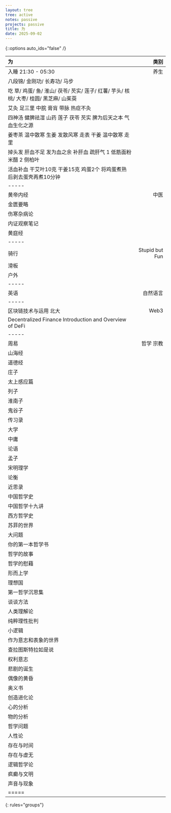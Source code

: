 ```yaml
---
layout: tree
tree: active
notes: passive
projects: passive
title: 为
date: 2025-09-02
---
```



{::options auto_ids="false" /}


| 为                                                                                                            | 类别                 |
|:--------------------------------------------------------------------------------------------------------------|---------------------:|
| 入睡 21:30 - 05:30                                                                                            | 养生                 |
| 八段锦/ 金刚功/ 长寿功/ 马步                                                                                  |                      |
| 吃 草/ 鸡蛋/ 鱼/ 淮山/ 茯苓/ 芡实/ 莲子/ 红薯/ 芋头/ 核桃/ 大枣/ 桂圆/ 黑芝麻/ 山茱萸                         |                      |
| 艾灸 足三里 中脘 膏肓 带脉 热症不灸                                                                           |                      |
| 四神汤 健脾祛湿 山药 莲子 茯苓 芡实 脾为后天之本 气血生化之源                                                 |                      |
| 姜枣茶 温中散寒 生姜 发散风寒 走表 干姜 温中散寒 走里                                                         |                      |
| 掉头发 肝血不足 发为血之余 补肝血 疏肝气 1 低筋面粉 米醋 2 侧柏叶                                             |                      |
| 活血补血 干艾叶10克 干姜15克 鸡蛋2个 将鸡蛋煮熟后剥去蛋壳再煮10分钟                                           |                      |
|-----
| 黄帝内经                                                                                                      | 中医                 |
| 金匮要略                                                                                                      |                      |
| 伤寒杂病论                                                                                                    |                      |
| 内证观察笔记                                                                                                  |                      |
| 黄庭经                                                                                                        |                      |
|-----
| 骑行                                                                                                          | Stupid but Fun       |
| 滑板                                                                                                          |                      |
| 户外                                                                                                          |                      |
|-----
| 英语                                                                                                          | 自然语言             |
|-----
| 区块链技术与运用 北大                                                                                         | Web3                 |
| Decentralized Finance Introduction and Overview of DeFi                                                       |                      |
|-----
| 周易                                                                                                          | 哲学 宗教            |
| 山海经                                                                                                        |                      |
| 道德经                                                                                                        |                      |
| 庄子                                                                                                          |                      |
| 太上感应篇                                                                                                    |                      |
| 列子                                                                                                          |                      |
| 淮南子                                                                                                        |                      |
| 鬼谷子                                                                                                        |                      |
| 传习录                                                                                                        |                      |
| 大学                                                                                                          |                      |
| 中庸                                                                                                          |                      |
| 论语                                                                                                          |                      |
| 孟子                                                                                                          |                      |
| 宋明理学                                                                                                      |                      |
| 论衡                                                                                                          |                      |
| 近思录                                                                                                        |                      |
| 中国哲学史                                                                                                    |                      |
| 中国哲学十九讲                                                                                                |                      |
| 西方哲学史                                                                                                    |                      |
| 苏菲的世界                                                                                                    |                      |
| 大问题                                                                                                        |                      |
| 你的第一本哲学书                                                                                              |                      |
| 哲学的故事                                                                                                    |                      |
| 哲学的慰藉                                                                                                    |                      |
| 形而上学                                                                                                      |                      |
| 理想国                                                                                                        |                      |
| 第一哲学沉思集                                                                                                |                      |
| 谈谈方法                                                                                                      |                      |
| 人类理解论                                                                                                    |                      |
| 纯粹理性批判                                                                                                  |                      |
| 小逻辑                                                                                                        |                      |
| 作为意志和表象的世界                                                                                          |                      |
| 查拉图斯特拉如是说                                                                                            |                      |
| 权利意志                                                                                                      |                      |
| 悲剧的诞生                                                                                                    |                      |
| 偶像的黄昏                                                                                                    |                      |
| 奥义书                                                                                                        |                      |
| 创造进化论                                                                                                    |                      |
| 心的分析                                                                                                      |                      |
| 物的分析                                                                                                      |                      |
| 哲学问题                                                                                                      |                      |
| 人性论                                                                                                        |                      |
| 存在与时间                                                                                                    |                      |
| 存在与虚无                                                                                                    |                      |
| 逻辑哲学论                                                                                                    |                      |
| 疯癫与文明                                                                                                    |                      |
| 声音与现象                                                                                                    |                      |
|=====
{: rules="groups"}

